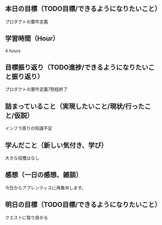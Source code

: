 ## 本日の目標（TODO目標/できるようになりたいこと）
プロダクトの要件定義
## 学習時間（Hour）
4 hours
## 目標振り返り（TODO進捗/できるようになりたいこと振り返り）
プロダクトの要件定義7割程終了
## 詰まっていること（実現したいこと/現状/行ったこと/仮説）
インフラ周りの知識不足
## 学んだこと（新しい気付き、学び）
大きな収穫はなし
## 感想（一日の感想、雑談）
今日からアプレンティスに再集中します。
## 明日の目標（TODO目標/できるようになりたいこと）
クエストに取り掛かる
